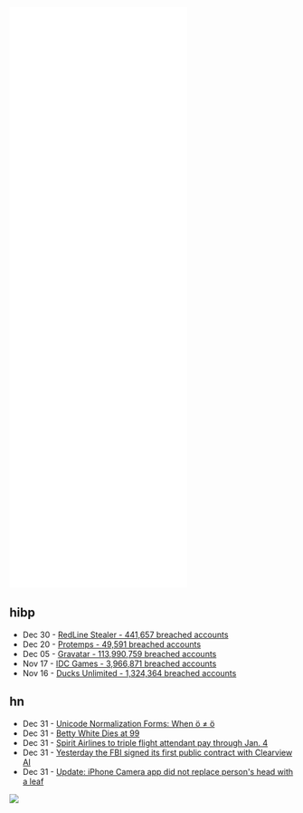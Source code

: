 ![Metrics](https://raw.githubusercontent.com/phixion/phixion/master/metrics.svg)

## hibp

<!--
for https://github.com/phixion/phixion/blob/main/.github/workflows/feeds.yml
-->
<!--START_SECTION:haveibeenpwnd-->
- Dec 30 - [RedLine Stealer - 441,657 breached accounts](https://haveibeenpwned.com/PwnedWebsites#RedLineStealer)
- Dec 20 - [Protemps - 49,591 breached accounts](https://haveibeenpwned.com/PwnedWebsites#Protemps)
- Dec 05 - [Gravatar - 113,990,759 breached accounts](https://haveibeenpwned.com/PwnedWebsites#Gravatar)
- Nov 17 - [IDC Games - 3,966,871 breached accounts](https://haveibeenpwned.com/PwnedWebsites#IDCGames)
- Nov 16 - [Ducks Unlimited - 1,324,364 breached accounts](https://haveibeenpwned.com/PwnedWebsites#DucksUnlimited)
<!--END_SECTION:haveibeenpwnd-->

## hn

<!--
for https://github.com/phixion/phixion/blob/main/.github/workflows/feeds.yml
-->
<!--START_SECTION:hn-->
- Dec 31 - [Unicode Normalization Forms: When ö ≠ ö](https://blog.opencore.ch/posts/unicode-normalization-forms/)
- Dec 31 - [Betty White Dies at 99](https://www.nydailynews.com/news/national/ny-betty-white-dead-age-99-tv-icon-20211231-o2zcyf56yrdvvhvwrceinqqwgi-story.html)
- Dec 31 - [Spirit Airlines to triple flight attendant pay through Jan. 4](https://www.reuters.com/business/aerospace-defense/spirit-airlines-triple-flight-attendant-pay-through-jan-4-union-2021-12-31/)
- Dec 31 - [Yesterday the FBI signed its first public contract with Clearview AI](https://twitter.com/_jack_poulson/status/1476936000454680576)
- Dec 31 - [Update: iPhone Camera app did not replace person's head with a leaf](https://twitter.com/mitchcohen/status/1476951534160257026)
<!--END_SECTION:hn-->

<!--
for https://yhype.me
-->
![](https://hit.yhype.me/github/profile?user_id=13013670)
